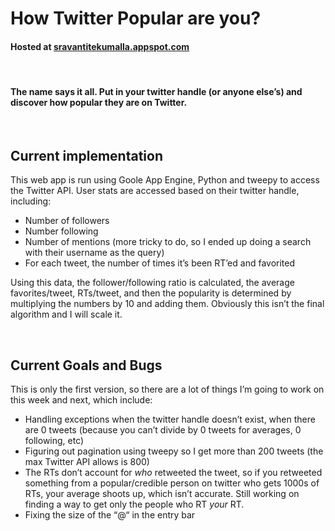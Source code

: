 <h1>How Twitter Popular are you?</h1>
<h4>Hosted at <a href=“http://sravantitekumalla.appspot.com”> sravantitekumalla.appspot.com </a> </h4>
<br>
<h4> The name says it all. Put in your twitter handle (or anyone else’s) and discover how popular they are on Twitter. </h4>
<br>

<h2> Current implementation </h2>
<p> This web app is run using Goole App Engine, Python and tweepy to access the Twitter API. 
User stats are accessed based on their twitter handle, including: 
<ul>
<li> Number of followers </li>
<li> Number following </li>
<li> Number of mentions (more tricky to do, so I ended up doing a search with their username as the query) </li>
<li> For each tweet, the number of times it’s been RT’ed and favorited </li>
</ul>

Using this data, the follower/following ratio is calculated, the average favorites/tweet, RTs/tweet, and then the popularity is determined by multiplying the numbers by 10 and adding them. Obviously this isn’t the final algorithm and I will scale it. 
</p>
<br>

<h2> Current Goals and Bugs </h2>
<p> This is only the first version, so there are a lot of things I’m going to work on this week and next, which include: 
<ul>
<li> Handling exceptions when the twitter handle doesn’t exist, when there are 0 tweets (because you can’t divide by 0 tweets for averages, 0 following, etc)</li>
<li> Figuring out pagination using tweepy so I get more than 200 tweets (the max Twitter API allows is 800) </li>
<li> The RTs don’t account for <i> who </i> retweeted the tweet, so if you retweeted something from a popular/credible person on twitter who gets 1000s of RTs, your average shoots up, which isn’t accurate. Still working on finding a way to get only the people who RT <i> your </i> RT. </li>
<li> Fixing the size of the “@“ in the entry bar </li>
</ul>